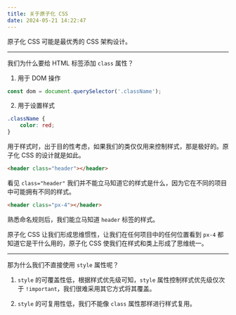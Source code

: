```yaml
---
title: 关于原子化 CSS
date: 2024-05-21 14:22:47
---
```


原子化 CSS 可能是最优秀的 CSS 架构设计。

---

我们为什么要给 HTML 标签添加 `class` 属性？

1. 用于 DOM 操作

```JavaScript
const dom = document.querySelector('.className');
```

2. 用于设置样式

```CSS
.className {
    color: red;
}
```

用于样式时，出于目的性考虑，如果我们的类仅仅用来控制样式，那是极好的。原子化 CSS 的设计就是如此。

```HTML
<header class="header"></header>
```

看见 `class="header"` 我们并不能立马知道它的样式是什么，因为它在不同的项目中可能拥有不同的样式。

```HTML
<header class="px-4"></header>
```

熟悉命名规则后，我们能立马知道 `header` 标签的样式。

原子化 CSS 让我们形成思维惯性，让我们在任何项目中的任何位置看到 `px-4` 都知道它是干什么用的，原子化 CSS 使我们在样式和类上形成了思维统一。

---

那为什么我们不直接使用 `style` 属性呢？

1. `style` 的可覆盖性低，根据样式优先级可知，`style` 属性控制样式优先级仅次于 `!important`，我们很难采用其它方式将其覆盖。

2. `style` 的可复用性低，我们不能像 `class` 属性那样进行样式复用。

